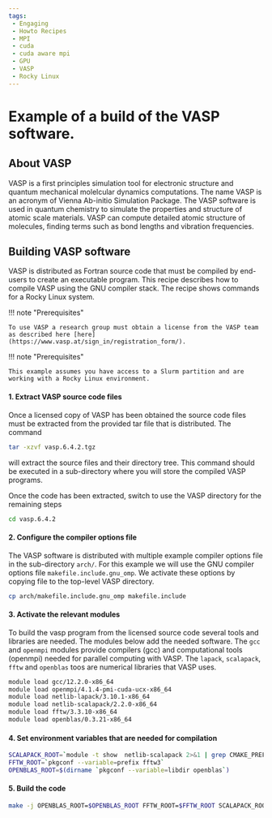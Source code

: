 ```yaml
---
tags:
 - Engaging
 - Howto Recipes
 - MPI
 - cuda
 - cuda aware mpi
 - GPU
 - VASP
 - Rocky Linux
---
```


# Example of a build of the VASP software.

## About VASP

VASP is a first principles simulation tool for electronic structure and quantum mechanical molelcular dynamics computations. The name VASP is an acronym of Vienna Ab-initio Simulation Package. The VASP software is used in quantum chemistry to simulate the properties and structure of atomic scale materials. VASP can compute
detailed atomic structure of molecules, finding terms such as bond lengths and vibration frequencies.

## Building VASP software

VASP is distributed as Fortran source code that must be compiled by end-users to create an executable program. This recipe describes how to compile
VASP using the GNU compiler stack. The recipe shows commands for a Rocky Linux system.

!!! note "Prerequisites"

    To use VASP a research group must obtain a license from the VASP team as described here [here](https://www.vasp.at/sign_in/registration_form/).

!!! note "Prerequisites"

    This example assumes you have access to a Slurm partition and are working with a Rocky Linux environment.

#### 1. Extract VASP source code files

Once a licensed copy of VASP has been obtained the source code files must be extracted from the provided tar file that is
distributed. The command

```bash
tar -xzvf vasp.6.4.2.tgz
```

will extract the source files and their directory tree. This command should be executed in a sub-directory where you will
store the compiled VASP programs. 

Once the code has been extracted, switch to use the VASP directory for the remaining steps

```bash
cd vasp.6.4.2
```

#### 2. Configure the compiler options file

The VASP software is distributed with multiple example compiler options file in the sub-directory `arch/`. For this example
we will use the GNU compiler options file `makefile.include.gnu_omp`. We activate these options by copying file to the
top-level VASP directory.

```bash
cp arch/makefile.include.gnu_omp makefile.include
```

#### 3. Activate the relevant modules

To build the vasp program from the licensed source code several tools and libraries are needed. The modules below
add the needed software. The `gcc` and `openmpi` modules provide compilers (gcc) and computational tools (openmpi) 
needed for parallel computing with VASP. The `lapack`, `scalapack`, `fftw` and `openblas` toos are numerical libraries
that VASP uses.

```bash
module load gcc/12.2.0-x86_64
module load openmpi/4.1.4-pmi-cuda-ucx-x86_64
module load netlib-lapack/3.10.1-x86_64
module load netlib-scalapack/2.2.0-x86_64
module load fftw/3.3.10-x86_64
module load openblas/0.3.21-x86_64
```

#### 4. Set environment variables that are needed for compilation


```bash
SCALAPACK_ROOT=`module -t show  netlib-scalapack 2>&1 | grep CMAKE_PREFIX_PATH | awk -F, '{print $2}'  | awk -F\" '{print $2}'`
FFTW_ROOT=`pkgconf --variable=prefix fftw3`
OPENBLAS_ROOT=$(dirname `pkgconf --variable=libdir openblas`)
```

#### 5. Build the code

```bash
make -j OPENBLAS_ROOT=$OPENBLAS_ROOT FFTW_ROOT=$FFTW_ROOT SCALAPACK_ROOT=$SCALAPACK_ROOT MODS=1 DEPS=1
```
